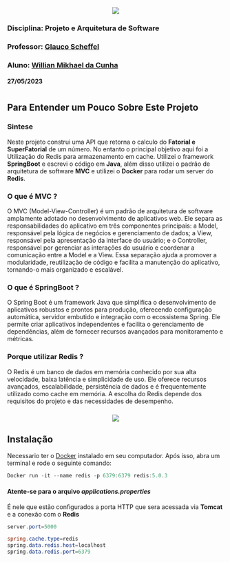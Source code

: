 <div align="center">
 <img src="https://user-images.githubusercontent.com/111321384/225424307-c1475755-8810-4fd3-aa1f-64c7f67c6f65.png" />
 </div>

### Disciplina: Projeto e Arquitetura de Software
### Professor: [Glauco Scheffel](https://www.linkedin.com/in/glaucoscheffel/)
### Aluno: [Willian Mikhael da Cunha](https://www.linkedin.com/in/willianmikhael/)

#### 27/05/2023

#

## Para Entender um Pouco Sobre Este Projeto

### Sintese

Neste projeto construi uma API que retorna o calculo do **Fatorial e SuperFatorial** de um número.
No entanto o principal objetivo aqui foi a Utilização do Redis para armazenamento em cache.
Utilizei o framework **SpringBoot** e escrevi o código em **Java**, além disso utilizei o padrão de arquitetura de software **MVC** e utilizei o **Docker** para rodar um server do **Redis**.

### O que é MVC ?

O MVC (Model-View-Controller) é um padrão de arquitetura de software amplamente adotado no desenvolvimento de aplicativos web. Ele separa as responsabilidades do aplicativo em três componentes principais: a Model, responsável pela lógica de negócios e gerenciamento de dados; a View, responsável pela apresentação da interface do usuário; e o Controller, responsável por gerenciar as interações do usuário e coordenar a comunicação entre a Model e a View. Essa separação ajuda a promover a modularidade, reutilização de código e facilita a manutenção do aplicativo, tornando-o mais organizado e escalável.

### O que é SpringBoot ?

O Spring Boot é um framework Java que simplifica o desenvolvimento de aplicativos robustos e prontos para produção, oferecendo configuração automática, servidor embutido e integração com o ecossistema Spring. Ele permite criar aplicativos independentes e facilita o gerenciamento de dependências, além de fornecer recursos avançados para monitoramento e métricas.

### Porque utilizar Redis ?

O Redis é um banco de dados em memória conhecido por sua alta velocidade, baixa latência e simplicidade de uso. Ele oferece recursos avançados, escalabilidade, persistência de dados e é frequentemente utilizado como cache em memória. A escolha do Redis depende dos requisitos do projeto e das necessidades de desempenho.

### 

<div align="center">
 <img src="https://github.com/willianmikhael/API_Fatorial_CatolicaSC/assets/111321384/1a8a3f44-c2b0-4bb5-9262-4a4094fbca76.png" />
 </div>
 
 ## Instalação

Necessario ter o [Docker](https://www.docker.com/) instalado em seu computador.
Após isso, abra um terminal e  rode o seguinte comando:
 
 ```powershell
 Docker run -it --name redis -p 6379:6379 redis:5.0.3
 ```
 
 #### Atente-se para o arquivo *applications.properties*
 É nele que estão configurados a porta HTTP que sera acessada via **Tomcat** e a conexão com o **Redis**
 
 ```powershell
 server.port=5000

spring.cache.type=redis
spring.data.redis.host=localhost
spring.data.redis.port=6379
```

